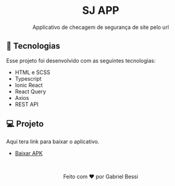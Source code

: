 <h1 align="center"> SJ APP </h1>

<p align="center">
Applicativo de checagem de segurança de site pelo url <br/>
</p>

## 🚀 Tecnologias
Esse projeto foi desenvolvido com as seguintes tecnologias:

- HTML e SCSS
- Typescript
- Ionic React
- React Query
- Axios
- REST API

## 💻 Projeto
Aqui tera link para baixar o aplicativo.

- [Baixar APK](#)

<br/>

<p align="center">
Feito com ♥ por Gabriel Bessi
</p>

